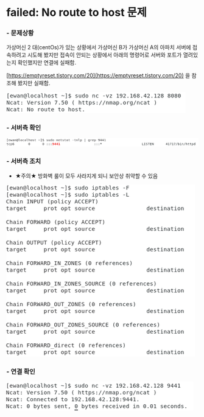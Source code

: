 # failed: No route to host 문제

### - 문제상황

가상머신 2 대(centOs)가 있는 상황에서 가상머신 B가 가상머신 A의 아파치 서버에 접속하려고 시도해 봤지만 접속이 안되는 상황에서 아래의 명령어로 서버와 포트가 열려있는지 확인했지만 연결에 실패함.

[https://emptyreset.tistory.com/20](https://emptyreset.tistory.com/20) 을 참조해 봤지만 실패함.

![](<../../.gitbook/assets/image (3) (1).png>)

### - 서버측 확인

![](<../../.gitbook/assets/image (4) (1).png>)



### - 서버측 조치&#x20;

* ★주의★ 방화벽 룰이 모두 사라지게 되니 보안상 취약할 수 있음

![](<../../.gitbook/assets/image (5).png>)

### - 연결 확인

![](<../../.gitbook/assets/image (6) (1).png>)

